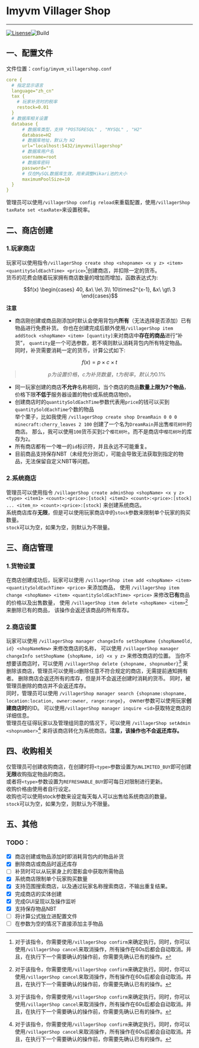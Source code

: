 # Imyvm Villager Shop

***

[![Lisense](https://img.shields.io/github/license/Dream-Rainy/ImyvmVillagerShop?style=for-the-badge)](https://github.com/Dream-Rainy/ImyvmVillagerShop/blob/1.19/LICENSE)![Build](https://img.shields.io/github/actions/workflow/status/Dream-Rainy/ImyvmVillagerShop/build.yml?style=for-the-badge)

## 一、配置文件
文件位置：`config/imyvm_villagershop.conf`

```yaml
core {
  # 指定显示语言
  language="zh_cn"
  tax {
    # 玩家补货时的税率
    restock=0.01
  }
  # 数据库相关设置
  database {
      # 数据库类型，支持 "POSTGRESQL" , "MYSQL" , "H2"
      database=H2
      # 数据库地址，默认为 H2
      url="localhost:5432/imyvmvillagershop"
      # 数据库用户名
      username=root
      # 数据库密码
      password=""
      # 仅在MySQL数据库生效，用来调整Hikari池的大小
      maximumPoolSize=10
  }
}
```

管理员可以使用`/villagerShop config reload`来重载配置，使用`/villagerShop taxRate set <taxRate>`来设置税率。

## 二、商店创建

### 1.玩家商店

玩家可以使用指令`/villagerShop create shop <shopname> <x y z> <item> <quantitySoldEachTime> <price>`[^1]创建商店，并扣除一定的货币。  
货币的花费会随着玩家拥有商店数量的增加而增加，函数表达式为:

```math
f(x)
\begin{cases}
40, &x\ \le\ 3\\
10\times2^{x-1}, &x\ \gt\ 3
\end{cases}
```

**注意**

- 商店刚创建或商品刚添加时默认会使用背包内**所有**（无法选择是否添加）已有物品进行免费补货。
你也在创建完成后额外使用`/villagerShop item addStock <shopName> <item> [quantity]`来对商店中**存在的商品**进行“补货”，
`quantity`是一个可选参数，若不填则默认消耗背包内所有特定物品。  
同时，补货需要消耗一定的货币，计算公式如下:

```math
f(x) = p \times c \times t
```

> ```math
> p为设置价格，c为补货数量，t为税率，默认为0.1\%
> ```

- 同一玩家创建的商店**不允许**名称相同，当个商店的商品**数量上限为7个物品**，价格下限**不低于**服务器设置的物价或系统商店物价。
- 创建商店时的`quantitySoldEachTime`参数代表用`price`的钱可以买到`quantitySoldEachTime`个数的物品  
举个栗子，比如我使用
`/villagerShop create shop DreamRain 0 0 0 minecraft:cherry_leaves 2 100`
创建了一个名为`DreamRain`并出售`樱花树叶`的商店。
那么，我可以使用`100`货币买到`2`个`樱花树叶`。而不是商店中`樱花树叶`的库存为`2`。
- 所有商店都有一个唯一的`id`标识符，并且永远不可能重复。
- 目前商品支持保存NBT（未经充分测试），可能会导致无法获取到指定的物品，无法保留自定义NBT等问题。

### 2.系统商店

管理员可以使用指令
`/villagerShop create adminShop <shopName> <x y z> <type> <item1> <count>:<price>:[stock] <item2> <count>:<price>:[stock] ... <item_n> <count>:<price>:[stock]`
来创建系统商店。  
系统商店库存**无限**，但是可以使用玩家商店中的`stock`参数来限制单个玩家的购买数量。  
`stock`可以为空，如果为空，则默认为不限量。

## 三、商店管理

### 1.货物设置

在商店创建成功后，玩家可以使用
`/villagerShop item add <shopName> <item> <quantitySoldEachTime> <price>`
来添加商品，
使用
`/villagerShop item change <shopName> <item> <quantitySoldEachTime> <price>`
来修改**已有**商品的价格以及出售数量，
使用
`/villagerShop item delete <shopName> <item>`[^1]来删除已有的商品，
该操作会返还该商品的所有库存。  

### 2.商店设置

玩家可以使用
`/villagerShop manager changeInfo setShopName {shopNameOld, id} <shopNameNew>`
来修改商店的名称，
可以使用
`/villagerShop manager changeInfo setShopName {shopName, id} <x y z>`
来修改商店的位置。
当你不想要该商店时，可以使用
`/villagerShop delete {shopname, shopnumber}`[^1]
来删除该商店，管理员可以使用`id`删除任意不符合规定的商店，无需提前通知拥有者。
删除商店会返还所有的库存，但是并不会返还创建时消耗的货币。
同时，被管理员删除的商店并不会返还库存。  
同时，管理员可以使用
`/villagerShop manager search {shopname:shopname, location:location, owner:owner, range:range}`，
owner参数可以使用玩家**创建商店时**的ID。
可以使用`/villagerShop manager inquire <id>`获取特定商店的详细信息。    
管理员在征得玩家以及管理组同意的情况下，可以使用
`/villagerShop setAdmin <shopnumber>`[^1]
来将该商店转化为系统商店。**注意，该操作也不会返还库存。**  

## 四、收购相关

仅管理员可创建收购商店，在创建时将`<type>`参数设置为`UNLIMITED_BUY`即可创建**无限**收购指定物品的商店。  
或者将`<type>`参数设置为`REFRESHABLE_BUY`即可每日对限制进行更新。  
收购价格由使用者自行设定。  
收购也可以使用stock参数来设定每天每人可以出售给系统商店的数量。  
`stock`可以为空，如果为空，则默认为不限量。  

## 五、其他

### TODO：  
 - [x] 商店创建或物品添加时即消耗背包内的物品补货  
 - [x] 删除商店或商品时返还库存  
 - [ ] 补货时可以从玩家身上的潜影盒中获取所需物品  
 - [x] 系统商店限制单个玩家购买数量  
 - [x] 支持范围搜索商店，以及通过玩家名称搜索商店，不输出重复结果。  
 - [x] 完成商店的实体创建  
 - [x] 完成GUI呈现以及操作监听
 - [x] 支持保存物品NBT
 - [ ] 将计算公式独立进配置文件
 - [ ] 在<item>参数为空的情况下直接添加主手物品

[^1]: 对于该指令，你需要使用`/villagerShop confirm`来确定执行。同时，你可以使用`/villagerShop cancel`来取消操作，所有操作在60s后都会自动取消。并且，在执行下一个需要确认的操作前，你需要先确认已有的操作。